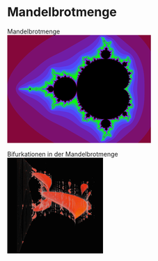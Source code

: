 # Mandelbrotmenge

Mandelbrotmenge                        
![alt](mandelbrot.png)

  
    
      
        
          
Bifurkationen in der Mandelbrotmenge  
![alt](mandelbrot_bifurkation1.png)
